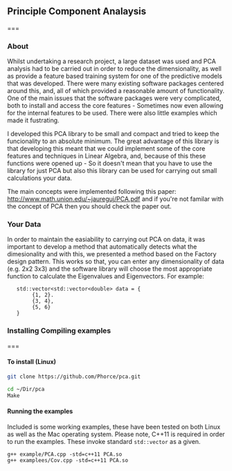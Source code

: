 ## Principle Component Analaysis
===
### About
Whilst undertaking a research project, a large dataset was used and PCA analysis had to be carried out
in order to reduce the dimensionality, as well as provide a feature based training system for one of 
the predictive models that was developed. There were many existing software packages centered around this,
and, all of which provided a reasonable amount of functionality. One of the main issues that the software
packages were very complicated, both to install and access the core features - Sometimes now even allowing
for the internal features to be used. There were also little examples which made it fustrating. 

I developed this PCA library to be small and compact and tried to keep the funcionality to an absolute minimum. 
The great advantage of this library is that developing this meant that we could implement some of the core features
and techniques in Linear Algebra, and, because of this these functions were opened up - So it doesn't mean that you
have to use the library for just PCA but also this library can be used for carrying out small calculations your data.

The main concepts were implemented following this paper: http://www.math.union.edu/~jaureguj/PCA.pdf and if you're not familar with the concept of PCA then you should check the paper out. 

### Your Data
In order to maintain the easiability to carrying out PCA on data, it was important to develop a method that automatically
detects what the dimesionality and with this, we presented a method based on the Factory design pattern. This works so that,
you can enter any dimensionality of data (e.g. 2x2 3x3) and the software library will choose the most appropriate 
function to calculate the Eigenvalues and Eigenvectors. For example:

```
   std::vector<std::vector<double> data = {
        {1, 2}.
        {3, 4},
        {5, 6}
   }
```



### Installing Compiling examples 
===

#### To install (Linux)
```bash
git clone https://github.com/Phorce/pca.git

cd ~/Dir/pca 
Make
```
#### Running the examples 
Included is some working examples, these have been tested on both Linux as well as the Mac operating system.
Please note, C++11 is required in order to run the examples. These invoke standard ```std::vector``` as a given. 

``` 
g++ example/PCA.cpp -std=c++11 PCA.so
g++ examplees/Cov.cpp -std=c++11 PCA.so
```

